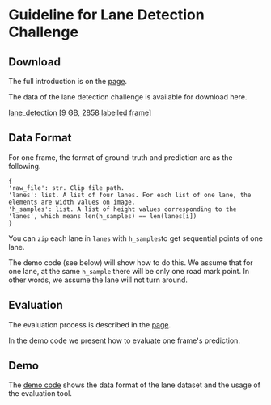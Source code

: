 # Guideline for Lane Detection Challenge

## Download
The full introduction is on the [page](http://benchmark.tusimple.ai/#/challenge/lane/readme).

The data of the lane detection challenge is available for download here.

[lane_detection [9 GB, 2858 labelled frame]](https://s3-us-west-2.amazonaws.com/benchmark.tusimple.ai/lane_detection.zip)

## Data Format
For one frame, the format of ground-truth and prediction are as the following.
```
{
'raw_file': str. Clip file path.
'lanes': list. A list of four lanes. For each list of one lane, the elements are width values on image.
'h_samples': list. A list of height values corresponding to the 'lanes', which means len(h_samples) == len(lanes[i])
}
```
You can `zip`  each lane in `lanes` with `h_samples`to get sequential points of one lane.

The demo code (see below) will show how to do this.
We assume that for one lane, at the same `h_sample` there will be only one road mark point. In other words, we assume
the lane will not turn around.


## Evaluation
The evaluation process is described in the [page](http://benchmark.tusimple.ai/#/challenge/lane/readme).

In the demo code we present how to evaluate one frame's prediction.

## Demo
The [demo code](https://github.com/TuSimple/tusimple-benchmark/blob/master/example/lane_demo.ipynb) shows the data
format of the lane dataset and the usage of the evaluation tool.

